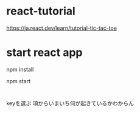 # react-tutorial
https://ja.react.dev/learn/tutorial-tic-tac-toe

# start react app
npm install

npm start

# 
keyを選ぶ 項からいまいち何が起きているかわからん
